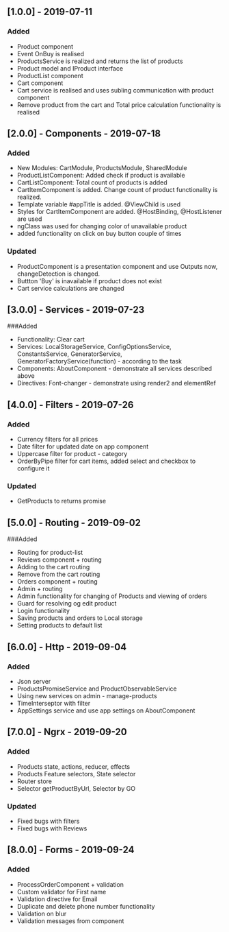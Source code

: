 ## [1.0.0] - 2019-07-11
### Added
- Product component
- Event OnBuy is realised
- ProductsService is realized and returns the list of products
- Product model and IProduct interface
- ProductList component
- Cart component
- Cart service is  realised and uses subling communication with product component
- Remove product from the cart and Total price calculation functionality is realised

## [2.0.0] - Components - 2019-07-18
### Added
- New Modules: CartModule, ProductsModule, SharedModule
- ProductListComponent: Added check if product is available
- CartListComponent: Total count of products is added
- СartItemComponent is added. Change count of product functionality is realized.
- Template variable #appTitle is added. @ViewChild is used
- Styles for CartItemComponent are added. @HostBinding, @HostListener are used
- ngClass was used for changing color of unavailable product
- added functionality on click on buy button couple of times

### Updated
- ProductComponent is a presentation component and use Outputs now, changeDetection is changed.
- Buttton 'Buy' is inavailable if product does not exist
- Cart service calculations are changed

## [3.0.0] - Services - 2019-07-23
###Added
- Functionality: Clear cart
- Services: LocalStorageService, ConfigOptionsService, ConstantsService, GeneratorService,          GeneratorFactoryService(function) - according to the task
- Components: AboutComponent - demonstrate all services described above
- Directives: Font-changer - demonstrate using render2 and elementRef

## [4.0.0] - Filters - 2019-07-26
### Added
- Currency filters for all prices
- Date filter for updated date on app component
- Uppercase filter for product - category
- OrderByPipe filter for cart items, added select and checkbox to configure it

### Updated
- GetProducts to returns promise 

## [5.0.0] - Routing - 2019-09-02
###Added
- Routing for product-list
- Reviews component + routing
- Adding to the cart routing
- Remove from the cart routing
- Orders component + routing
- Admin + routing
- Admin functionality for changing of Products and viewing of orders
- Guard for resolving og edit product
- Login functionality
- Saving products and orders to Local storage
- Setting products to default list

## [6.0.0] - Http - 2019-09-04
### Added
- Json server
- ProductsPromiseService and ProductObservableService
- Using new services on admin - manage-products
- TimeInterseptor with filter
- AppSettings service and use app settings on AboutComponent

## [7.0.0] - Ngrx - 2019-09-20
### Added
- Products state, actions, reducer, effects
- Products Feature selectors, State selector
- Router store
- Selector getProductByUrl, Selector by GO

### Updated
- Fixed bugs with filters
- Fixed bugs with Reviews

## [8.0.0] - Forms - 2019-09-24
### Added
- ProcessOrderComponent + validation
- Custom validator for First name
- Validation directive for Email
- Duplicate and delete phone number functionality
- Validation on blur
- Validation messages from component
